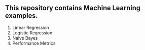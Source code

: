 ## This repository contains Machine Learning examples.
1. Linear Regression
2. Logistic Regression
3. Naive Bayes
4. Performance Metrics
